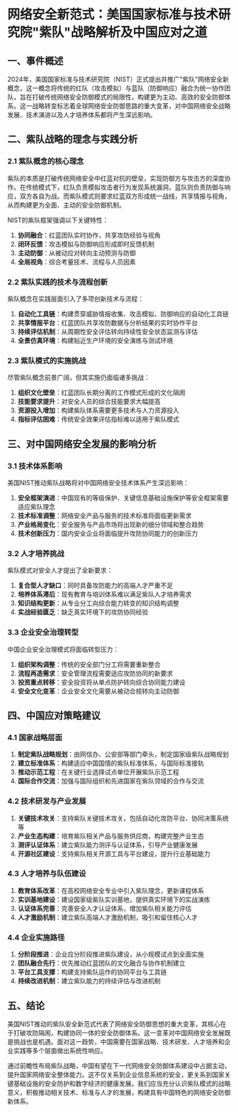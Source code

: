  # 网络安全新范式：美国国家标准与技术研究院"紫队"战略解析及中国应对之道

## 一、事件概述

2024年，美国国家标准与技术研究院（NIST）正式提出并推广"紫队"网络安全新概念，这一概念将传统的红队（攻击模拟）与蓝队（防御响应）融合为统一协作团队，旨在打破传统网络安全防御模式的局限性，构建更为主动、高效的安全防御体系。这一战略转变标志着全球网络安全防御思路的重大变革，对中国网络安全战略发展、技术演进以及人才培养体系都将产生深远影响。

## 二、紫队战略的理念与实践分析

### 2.1 紫队概念的核心理念

紫队的本质是打破传统网络安全中红蓝对抗的壁垒，实现防御方与攻击方的深度协作。在传统模式下，红队负责模拟攻击者行为发现系统漏洞，蓝队则负责防御与响应，双方各自为战。而紫队模式则要求红蓝双方形成统一战线，共享情报与视角，从而构建更为全面、主动的安全防御机制。

NIST的紫队框架强调以下关键特性：

1. **协同融合**：红蓝团队实时协作，共享攻防经验与视角
2. **闭环反馈**：攻击模拟与防御响应形成即时反馈机制
3. **主动防御**：从被动应对转向主动预测与防御
4. **全局视角**：综合考量技术、流程与人员因素

### 2.2 紫队实践的技术与流程创新

紫队概念在实践层面引入了多项创新技术与流程：

1. **自动化工具链**：构建贯穿威胁情报收集、攻击模拟、防御响应的自动化工具链
2. **共享情报平台**：红蓝团队共享攻防数据与分析结果的实时协作平台
3. **持续评估机制**：从周期性安全评估转向持续性安全状态监测与评估
4. **全景仿真环境**：构建贴近生产环境的安全演练与测试环境

### 2.3 紫队模式的实施挑战

尽管紫队概念前景广阔，但其实施仍面临诸多挑战：

1. **组织文化壁垒**：红蓝团队长期分离的工作模式形成的文化隔阂
2. **技能要求提升**：对安全人员的综合技能要求大幅提高
3. **资源投入增加**：构建紫队体系需要更多技术与人力资源投入
4. **指标评估困难**：传统安全效果评估指标难以适用于紫队模式

## 三、对中国网络安全发展的影响分析

### 3.1 技术体系影响

美国NIST推动紫队战略将对中国网络安全技术体系产生深远影响：

1. **安全框架演进**：中国现有的等级保护、关键信息基础设施保护等安全框架需要适应紫队理念
2. **技术标准调整**：网络安全产品与服务的技术标准将面临更新需求
3. **产业格局变化**：安全服务与产品市场将出现新的细分领域和整合趋势
4. **技术创新压力**：国内安全企业将面临提升攻防协同能力的创新压力

### 3.2 人才培养挑战

紫队模式对安全人才提出了全新要求：

1. **复合型人才缺口**：同时具备攻防能力的高端人才严重不足
2. **培养体系滞后**：现有教育与培训体系难以满足紫队人才培养需求
3. **知识结构更新**：从专业分工向综合能力转变的知识结构调整
4. **实战经验匮乏**：缺乏真实环境下的攻防协同经验

### 3.3 企业安全治理转型

中国企业安全治理模式将面临转型压力：

1. **组织架构调整**：传统的安全部门分工将需要重新整合
2. **流程再造需求**：安全管理流程需要适应攻防协同的新要求
3. **投资重点转移**：安全投资将从单点防护转向综合协同能力建设
4. **安全文化变革**：企业安全文化需要从被动合规转向主动防御

## 四、中国应对策略建议

### 4.1 国家战略层面

1. **制定紫队战略规划**：由网信办、公安部等部门牵头，制定国家级紫队战略规划
2. **建立标准体系**：构建适应中国国情的紫队标准体系，与国际标准接轨
3. **推动示范工程**：在关键行业选择试点单位开展紫队示范工程
4. **国际合作交流**：加强与国际组织和先进国家在紫队领域的合作与交流

### 4.2 技术研发与产业发展

1. **关键技术攻关**：支持紫队关键技术攻关，包括自动化攻防平台、协同决策系统等
2. **产业生态构建**：培育紫队相关产品与服务供应商，构建完整产业生态
3. **测评认证体系**：建立紫队能力测评与认证体系，引导产业健康发展
4. **开源社区建设**：支持紫队相关开源工具与平台建设，提升行业基础能力

### 4.3 人才培养与队伍建设

1. **教育体系改革**：在高校网络安全专业中引入紫队理念，更新课程体系
2. **实训基地建设**：建设国家级紫队实训基地，提供真实环境下的实战演练
3. **认证体系完善**：完善安全人才认证体系，增加紫队相关能力评估
4. **人才激励机制**：建立紫队高端人才激励机制，吸引和留住核心人才

### 4.4 企业实施路径

1. **分阶段推进**：企业应分阶段推进紫队建设，从小规模试点到全面实施
2. **团队融合先行**：优先推动红蓝团队的文化融合与协作机制建立
3. **平台工具支撑**：构建支持紫队运作的协同平台与工具链
4. **持续改进机制**：建立紫队能力的持续评估与改进机制

## 五、结论

美国NIST推动的紫队安全新范式代表了网络安全防御思想的重大变革，其核心在于打破攻防隔阂，构建协同一体的安全防御体系。这一变革对中国网络安全发展既是挑战也是机遇。面对这一趋势，中国需要在国家战略、技术研发、人才培养和企业实践等多个层面做出系统性响应。

通过前瞻性布局紫队战略，中国有望在下一代网络安全防御体系建设中占据主动，提升国家网络安全整体能力。这不仅关系到企业信息系统的安全，更关系到国家关键基础设施的安全防护和数字经济的健康发展。我们应当充分认识紫队模式的战略意义，积极推动相关技术、标准与人才的发展，构建具有中国特色的网络安全防御新体系。